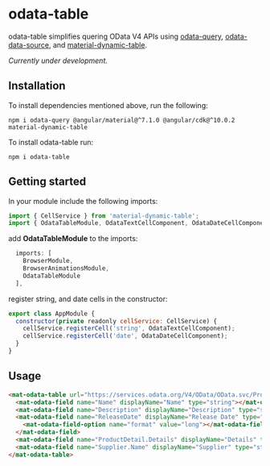 # odata-table
odata-table simplifies quering OData V4 APIs using [odata-query](https://github.com/techniq/odata-query), [odata-data-source](https://github.com/relair/odata-data-source), and [material-dynamic-table](https://github.com/relair/material-dynamic-table).

_Currently under development._

## Installation

To install dependencies mentioned above, run the following:
```
npm i odata-query @angular/material@^7.1.0 @angular/cdk@^10.0.2 material-dynamic-table 
```

To install odata-table run:
```
npm i odata-table
```

## Getting started
In your module include the following imports:
```javascript
import { CellService } from 'material-dynamic-table';
import { OdataTableModule, OdataTextCellComponent, OdataDateCellComponent } from 'odata-table';
```
add **OdataTableModule** to the imports:
```javascript
  imports: [
    BrowserModule,
    BrowserAnimationsModule,
    OdataTableModule
  ],
```
register string, and date cells in the constructor:
```javascript
export class AppModule { 
  constructor(private readonly cellService: CellService) {
    cellService.registerCell('string', OdataTextCellComponent);
    cellService.registerCell('date', OdataDateCellComponent);
  }
}
```


## Usage

```html
<mat-odata-table url="https://services.odata.org/V4/OData/OData.svc/Products">
  <mat-odata-field name="Name" displayName="Name" type="string"></mat-odata-field>
  <mat-odata-field name="Description" displayName="Description" type="string"></mat-odata-field>
  <mat-odata-field name="ReleaseDate" displayName="Release Date" type="date">
    <mat-odata-field-option name="format" value="long"></mat-odata-field-option>    
  </mat-odata-field>
  <mat-odata-field name="ProductDetail.Details" displayName="Details" type="string"></mat-odata-field>
  <mat-odata-field name="Supplier.Name" displayName="Supplier" type="string"></mat-odata-field>
</mat-odata-table>
```

